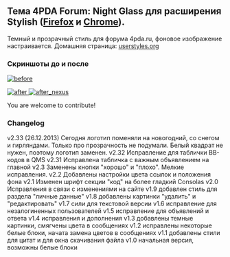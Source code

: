 ## Тема 4PDA Forum: Night Glass для расширения Stylish ([Firefox](https://addons.mozilla.org/en-US/firefox/addon/2108/) и [Chrome](https://chrome.google.com/extensions/detail/fjnbnpbmkenffdnngjfgmeleoegfcffe)).

Темный и прозрачный стиль для форума 4pda.ru, фоновое изображение настраивается.
Домашняя страница: [userstyles.org](http://userstyles.org/styles/87060)


### Скриншоты до и после

 [ ![before](http://raw.github.com/Pmmlabs/4PDAForum-NightGlass/master/screenshots/before_th.png) ](http://raw.github.com/Pmmlabs/4PDAForum-NightGlass/master/screenshots/before.png)

 [ ![after](http://raw.github.com/Pmmlabs/4PDAForum-NightGlass/master/screenshots/after_th.png) ](http://raw.github.com/Pmmlabs/4PDAForum-NightGlass/master/screenshots/after.png)
 [ ![after_nexus](http://raw.github.com/Pmmlabs/4PDAForum-NightGlass/master/screenshots/after2_th.png) ](http://raw.github.com/Pmmlabs/4PDAForum-NightGlass/master/screenshots/after2.png)
 
You are welcome to contribute!

### Changelog

v2.33 (26.12.2013) Сегодня логотип поменяли на новогодний, со снегом и гирляндами. Только про прозрачность не подумали. Белый квадрат не нужен, поэтому логотип заменен. 
v2.32 Исправление для таблички BB-кодов в QMS
v2.31 Исправлена табличка с важным объявлением на главной
v2.3 Заменены кнопки "хорошо" и "плохо". Мелкие исправления.
v2.2 Добавлены настройки цвета ссылок и положения фона
v2.1 Изменен шрифт секции "код" на более гладкий Consolas
v2.0 Исправления в связи с изменениями на сайте
v1.9 добавлен стиль для раздела "личные данные"
v1.8 добавлены картинки "удалить" и "редактировать"
v1.7 сили для текстовой версии
v1.6 исправление для незалогиненных пользователей
v1.5 исправление для объявлений и ответа
v1.4 исправления и дополнения
v1.3 добавлены темные картинки, смягчены цвета в сообщениях
v1.2 исправлены некоторые белые блоки, начата замена цветов в сообщениях
v1.1 добавлены стили для цитат и для окна скачивания файла
v1.0 начальная версия, возможны белые блоки
